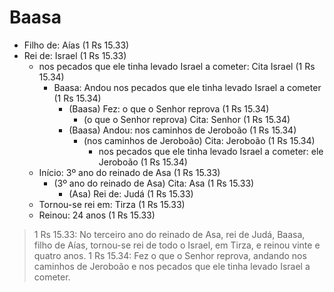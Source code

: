 # Baasa
- Filho de: Aías (1 Rs 15.33)
- Rei de: Israel (1 Rs 15.33)
  - nos pecados que ele tinha levado Israel a cometer: Cita Israel (1 Rs 15.34)
    - Baasa: Andou nos pecados que ele tinha levado Israel a cometer (1 Rs 15.34)
      - (Baasa) Fez: o que o Senhor reprova (1 Rs 15.34)
        - (o que o Senhor reprova) Cita: Senhor (1 Rs 15.34)
      - (Baasa) Andou: nos caminhos de Jeroboão (1 Rs 15.34)
        - (nos caminhos de Jeroboão) Cita: Jeroboão (1 Rs 15.34)
          - nos pecados que ele tinha levado Israel a cometer: ele Jeroboão (1 Rs 15.34)
  - Início: 3º ano do reinado de Asa (1 Rs 15.33)
    - (3º ano do reinado de Asa) Cita: Asa (1 Rs 15.33)
      - (Asa) Rei de: Judá (1 Rs 15.33)
  - Tornou-se rei em: Tirza (1 Rs 15.33)
  - Reinou: 24 anos (1 Rs 15.33)

> 1 Rs 15.33: No terceiro ano do reinado de Asa, rei de Judá, Baasa, filho de Aías, tornou-se rei de todo o Israel, em Tirza, e reinou vinte e quatro anos.
> 1 Rs 15.34: Fez o que o Senhor reprova, andando nos caminhos de Jeroboão e nos pecados que ele tinha levado Israel a cometer.

